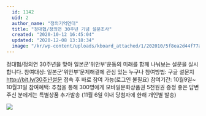 ```yaml
---
  id: 1142
  uid: 2
  author_name: "정의기억연대"
  title: "정대협/정의연 30주년 기념 설문조사"
  created: "2020-10-12 16:45:04"
  updated: "2020-12-08 13:18:34"
  image: "/kr/wp-content/uploads/kboard_attached/1/202010/5f8ea2d44f77a3885190.png"
---
```

정대협/정의연 30주년을 맞아
일본군'위안부'운동의 미래를 함께 나눠보는 설문을 실시합니다.
참여대상: 일본군'위안부'문제해결에 관심 있는 누구나
참여방법: 구글 설문지 http://bit.ly/30주년설문
접속 후 바로 참여 가능(로그인 불필요)
참여기간: 10월9일~ 10월31일
참여혜택: 추첨을 통해 300명에게 모바일문화상품권 5천원권 증정
좋은 답변 주신 분에게는 특별상품 추가발송
(11월 6일 이내 당첨자에 한해 개인별 발송)

 ![](/kr/wp-content/uploads/kboard_attached/1/202010/5f8ea2d44f77a3885190.png)